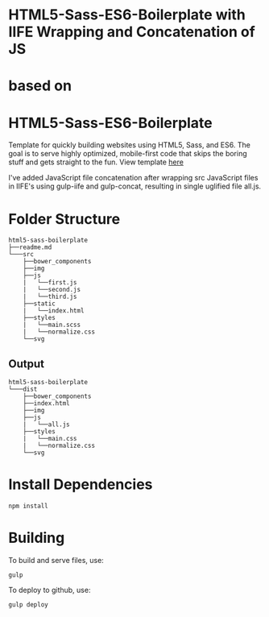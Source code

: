 # HTML5-Sass-ES6-Boilerplate with IIFE Wrapping and Concatenation of JS
# based on
# HTML5-Sass-ES6-Boilerplate

Template for quickly building websites using HTML5, Sass, and ES6.
The goal is to serve highly optimized, mobile-first code that skips
the boring stuff and gets straight to the fun. View template [here](https://jontonsoup4.github.io/html5-sass-es6-boilerplate/)

I've added JavaScript file concatenation after wrapping src JavaScript files in IIFE's
using gulp-iife and gulp-concat, resulting in single uglified file all.js.

# Folder Structure

```
html5-sass-boilerplate
├──readme.md
└───src
    ├──bower_components
    ├──img
    ├──js
    |   └──first.js
    |   └──second.js
    |   └──third.js
    ├──static
    |   └──index.html
    ├──styles
    |   └──main.scss
    |   └──normalize.css
    └──svg
```

## Output
```
html5-sass-boilerplate
└───dist
    ├──bower_components
    ├──index.html
    ├──img
    ├──js
    |   └──all.js
    ├──styles
    |   └──main.css
    |   └──normalize.css
    └──svg
```

# Install Dependencies

    npm install

# Building

To build and serve files, use:

    gulp

To deploy to github, use:

    gulp deploy
